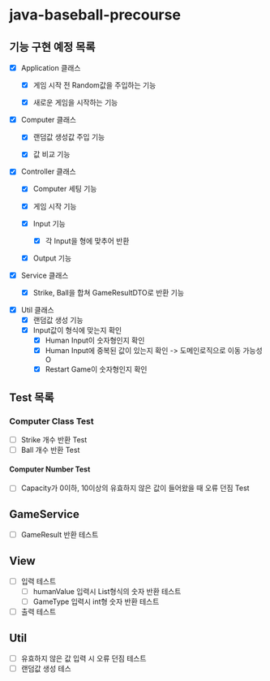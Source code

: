 # java-baseball-precourse

## 기능 구현 예정 목록
- [x] Application 클래스
  - [x] 게임 시작 전 Random값을 주입하는 기능
  - [x] 새로운 게임을 시작하는 기능


- [x] Computer 클래스
  - [x] 랜덤값 생성값 주입 기능
  - [x] 값 비교 기능


- [x] Controller 클래스
  - [x] Computer 세팅 기능
  - [x] 게임 시작 기능
  - [x] Input 기능
    - [x] 각 Input을 형에 맞추어 반환
  - [x] Output 기능


- [x] Service 클래스
  - [x] Strike, Ball을 합쳐 GameResultDTO로 반환 기능


- [x] Util 클래스
  - [x] 랜덤값 생성 기능
  - [x] Input값이 형식에 맞는지 확인
    - [x] Human Input이 숫자형인지 확인
    - [x] Human Input에 중복된 값이 있는지 확인 -> 도메인로직으로 이동 가능성 O
    - [x] Restart Game이 숫자형인지 확인
  
## Test 목록
### Computer Class Test
- [ ] Strike 개수 반환 Test
- [ ] Ball 개수 반환 Test
#### Computer Number Test
- [ ] Capacity가 0이하, 10이상의 유효하지 않은 값이 들어왔을 때 오류 던짐 Test

## GameService
- [ ] GameResult 반환 테스트

## View
- [ ] 입력 테스트
  - [ ] humanValue 입력시 List형식의 숫자 반환 테스트
  - [ ] GameType 입력시 int형 숫자 반환 테스트
- [ ] 출력 테스트

## Util
- [ ] 유효하지 않은 값 입력 시 오류 던짐 테스트
- [ ] 랜덤값 생성 테스